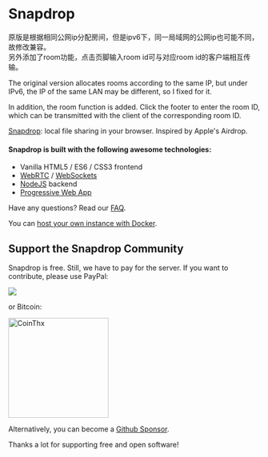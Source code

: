 # Snapdrop 

原版是根据相同公网ip分配房间，但是ipv6下，同一局域网的公网ip也可能不同，故修改兼容。<br>
另外添加了room功能，点击页脚输入room id可与对应room id的客户端相互传输。

The original version allocates rooms according to the same IP, but under IPv6, the IP of the same LAN may be different, so I fixed for it.

In addition, the room function is added. Click the footer to enter the room ID, which can be transmitted with the client of the corresponding room ID.

[Snapdrop](https://snapdrop.net): local file sharing in your browser. Inspired by Apple's Airdrop.


#### Snapdrop is built with the following awesome technologies:
* Vanilla HTML5 / ES6 / CSS3 frontend
* [WebRTC](http://webrtc.org/) / [WebSockets](http://www.websocket.org/)
* [NodeJS](https://nodejs.org/en/) backend
* [Progressive Web App](https://wikipedia.org/wiki/Progressive_Web_App)


Have any questions? Read our [FAQ](/docs/faq.md).

You can [host your own instance with Docker](/docs/local-dev.md).


## Support the Snapdrop Community
Snapdrop is free. Still, we have to pay for the server. If you want to contribute, please use PayPal:

[<img src="https://www.paypalobjects.com/en_US/i/btn/btn_donateCC_LG.gif">](https://www.paypal.com/cgi-bin/webscr?cmd=_s-xclick&hosted_button_id=FTP9DXUR7LA7Q&source=url)

or Bitcoin:

[<img src="https://coins.github.io/thx/logo-color-large-pill-320px.png" alt="CoinThx" width="200"/>](https://coins.github.io/thx/#1K9zQ8f4iTyhKyHWmiDKt21cYX2QSDckWB?label=Snapdrop&message=Thanks!%20Your%20contribution%20helps%20to%20keep%20Snapdrop%20free%20for%20everybody!) 

Alternatively, you can become a [Github Sponsor](https://github.com/sponsors/RobinLinus).

Thanks a lot for supporting free and open software!


 

